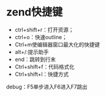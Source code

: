# zend快捷键
+ ctrl+shift+r：打开资源；
+ ctrl+o：快速outline；
+ Ctrl+m使编辑器窗口最大化的快捷键
+ alt+/:提示助手
+ end：跳转到行末
+ Ctrl+shift+f：代码格式化
+ Ctrl+shift+l：快捷方式

debug：F5单步进入F6进入F7跳出

